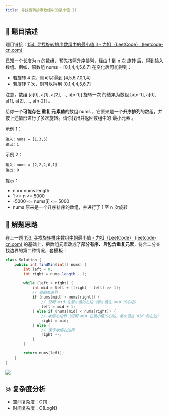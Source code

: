 ```yaml
---
title: 寻找旋转排序数组中的最小值 II
---
```


## 📃 题目描述

题目链接：[154. 寻找旋转排序数组中的最小值 II - 力扣（LeetCode） (leetcode-cn.com)](https://leetcode-cn.com/problems/find-minimum-in-rotated-sorted-array-ii/)

已知一个长度为 n 的数组，预先按照升序排列，经由 1 到 n 次 旋转 后，得到输入数组。例如，原数组 nums = [0,1,4,4,5,6,7] 在变化后可能得到：

- 若旋转 4 次，则可以得到 [4,5,6,7,0,1,4]
- 若旋转 7 次，则可以得到 [0,1,4,4,5,6,7]

注意，数组 [a[0], a[1], a[2], ..., a[n-1]] 旋转一次 的结果为数组 [a[n-1], a[0], a[1], a[2], ..., a[n-2]] 。

给你一个**可能存在 重复 元素值**的数组 nums ，它原来是一个**升序排列**的数组，并按上述情形进行了多次旋转。请你找出并返回数组中的 最小元素 。

示例 1：

```
输入：nums = [1,3,5]
输出：1
```

示例 2：

```
输入：nums = [2,2,2,0,1]
输出：0
```


提示：

- n == nums.length
- 1 <= n <= 5000
- -5000 <= nums[i] <= 5000
- nums 原来是一个升序排序的数组，并进行了 1 至 n 次旋转

## 🔔 解题思路

在上一题 [153. 寻找旋转排序数组中的最小值 - 力扣（LeetCode） (leetcode-cn.com)](https://leetcode-cn.com/problems/find-minimum-in-rotated-sorted-array/) 的基础上，把数组元素改成了**部分有序、且包含重复元素**，符合二分查找边界的第二种情况，套模板：


```java
class Solution {
    public int findMin(int[] nums) {
        int left = 0;
        int right = nums.length - 1;

        while (left < right) {
            int mid = left + ((right - left) >> 1);
            // 收缩左边界
            if (nums[mid] > nums[right]) {
                // 说明 mid 在最小值的左边（最小值在 mid 的右边）
                left = mid + 1;
            } else if (nums[mid] < nums[right]) {
                // 收缩右边界（说明 mid 在最小值的右边，最小值在 mid 的左边）
                right = mid;
            } else {
                // 保守收缩右边界
                right --;
            }
        }

        return nums[left];
    }
}
```

![](https://gitee.com/veal98/images/raw/master/img/20210921101706.png)

## 💥 复杂度分析

- 空间复杂度：O(1)
- 时间复杂度：O(LogN)

